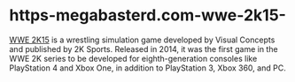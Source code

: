 # https-megabasterd.com-wwe-2k15-
[WWE 2K15](https://megabasterd.com/wwe-2k15/) is a wrestling simulation game developed by Visual Concepts and published by 2K Sports. Released in 2014, it was the first game in the WWE 2K series to be developed for eighth-generation consoles like PlayStation 4 and Xbox One, in addition to PlayStation 3, Xbox 360, and PC.
